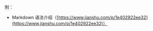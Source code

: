 附：
* Markdown 语法介绍（[https://www.jianshu.com/p/1e402922ee32](https://www.jianshu.com/p/1e402922ee32)）
